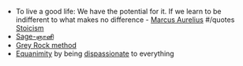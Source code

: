 - To live a good life: We have the potential for it. If we learn to be indifferent to what makes no difference - [Marcus Aurelius]() #/quotes [Stoicism]()
- [Sage-ஞானி]()
- [Grey Rock method]()
- [Equanimity]() by being [dispassionate]() to everything 
